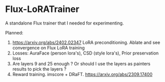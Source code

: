 # Flux-LoRATrainer
A standalone Flux trainer that I needed for experimenting.

Planned:
1. https://arxiv.org/abs/2402.02347 LoRA preconditioning. Ablate and see convergence on Flux LoRA training
2. Losses: AuraFace (person lora's), CSD (style lora's), Prior preservation loss
3. Are layers 9 and 25 enough ? Or should I use the layers as painters results to pick the layers ?
4. Reward training. imscore + DRaFT. https://arxiv.org/abs/2309.17400

